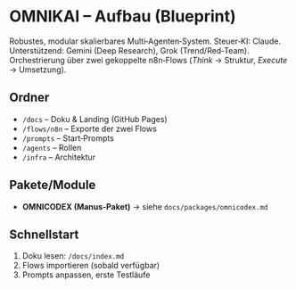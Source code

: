 # OMNIKAI – Aufbau (Blueprint)
Robustes, modular skalierbares Multi‑Agenten‑System. Steuer‑KI: Claude. Unterstützend: Gemini (Deep Research), Grok (Trend/Red‑Team). Orchestrierung über zwei gekoppelte n8n‑Flows (*Think* → Struktur, *Execute* → Umsetzung).

## Ordner
- `/docs` – Doku & Landing (GitHub Pages)
- `/flows/n8n` – Exporte der zwei Flows
- `/prompts` – Start‑Prompts
- `/agents` – Rollen
- `/infra` – Architektur

## Pakete/Module
- **OMNICODEX (Manus‑Paket)** → siehe `docs/packages/omnicodex.md`

## Schnellstart
1. Doku lesen: `/docs/index.md`
2. Flows importieren (sobald verfügbar)
3. Prompts anpassen, erste Testläufe
